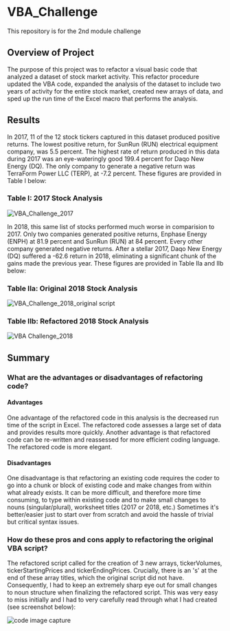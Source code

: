 # VBA_Challenge
This repository is for the 2nd module challenge
## Overview of Project
The purpose of this project was to refactor a visual basic code that analyzed a dataset of stock market activity. This refactor procedure updated the VBA code, expanded the analysis of the dataset to include two years of activity for the entire stock market, created new arrays of data, and sped up the run time of the Excel macro that performs the analysis. 
## Results
In 2017, 11 of the 12 stock tickers captured in this dataset produced positive returns. The lowest positive return, for SunRun (RUN) electrical equipment company, was 5.5 percent. The highest rate of return produced in this data during 2017 was an eye-wateringly good 199.4 percent for Daqo New Energy (DQ). The only company to generate a negative return was TerraForm Power LLC (TERP), at -7.2 percent. These figures are provided in Table I below:
### Table I: 2017 Stock Analysis
![VBA_Challenge_2017](https://user-images.githubusercontent.com/106618404/177062633-b6eca231-1d34-4a2d-aedc-f0df92ee94f2.PNG)

In 2018, this same list of stocks performed much worse in comparision to 2017. Only two companies generated positive returns, Enphase Energy (ENPH) at 81.9 percent and SunRun (RUN) at 84 percent. Every other company generated negative returns. After a stellar 2017, Daqo New Energy (DQ) suffered a -62.6 return in 2018, eliminating a significant chunk of the gains made the previous year. These figures are provided in Table IIa and IIb below:
### Table IIa: Original 2018 Stock Analysis
![VBA_Challenge_2018_original script](https://user-images.githubusercontent.com/106618404/177062979-0e4489c7-982e-47c3-b90f-be047fb8ebe8.PNG)

### Table IIb: Refactored 2018 Stock Analysis
![VBA Challenge_2018](https://user-images.githubusercontent.com/106618404/177062862-1692297d-1e69-4e82-982a-9db3892ca2b2.PNG)

## Summary
### What are the advantages or disadvantages of refactoring code?
#### Advantages
One advantage of the refactored code in this analysis is the decreased run time of the script in Excel. The refactored code assesses a large set of data and provides results more quickly. Another advantage is that refactored code can be re-written and reassessed for more efficient coding language. The refactored code is more elegant.
#### Disadvantages
One disadvantage is that refactoring an existing code requires the coder to go into a chunk or block of existing code and make changes from within what already exists. It can be more difficult, and therefore more time consuming, to type within existing code and to make small changes to nouns (singular/plural), worksheet titles (2017 or 2018, etc.) Sometimes it's better/easier just to start over from scratch and avoid the hassle of trivial but critical syntax issues.

### How do these pros and cons apply to refactoring the original VBA script?
The refactored script called for the creation of 3 new arrays, tickerVolumes, tickerStartingPrices and tickerEndingPrices. Crucially, there is an 's' at the end of these array titles, which the original script did not have. Consequently, I had to keep an extremely sharp eye out for small changes to noun structure when finalizing the refactored script. This was very easy to miss initially and I had to very carefully read through what I had created (see screenshot below):

![code image capture](https://user-images.githubusercontent.com/106618404/177063367-61057021-02ab-4c42-9d82-6effbc99a25e.PNG)



